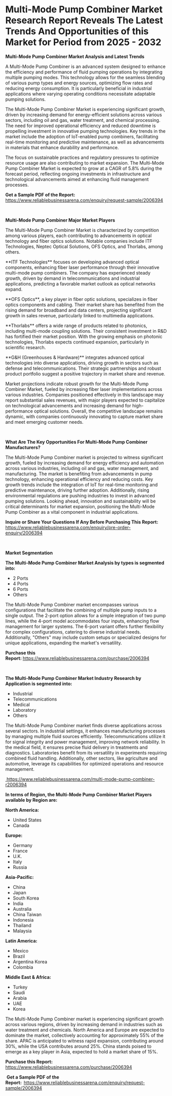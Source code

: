 <p><h1>Multi-Mode Pump Combiner Market Research Report Reveals The Latest Trends And Opportunities of this Market for Period from 2025 - 2032</h1></p><p><strong>Multi-Mode Pump Combiner Market Analysis and Latest Trends</strong></p>
<p><p>A Multi-Mode Pump Combiner is an advanced system designed to enhance the efficiency and performance of fluid pumping operations by integrating multiple pumping modes. This technology allows for the seamless blending of various pump types and energy sources, optimizing flow rates and reducing energy consumption. It is particularly beneficial in industrial applications where varying operating conditions necessitate adaptable pumping solutions.</p><p>The Multi-Mode Pump Combiner Market is experiencing significant growth, driven by increasing demand for energy-efficient solutions across various sectors, including oil and gas, water treatment, and chemical processing. The need for improved operational efficiency and reduced downtime is propelling investment in innovative pumping technologies. Key trends in the market include the adoption of IoT-enabled pump combiners, facilitating real-time monitoring and predictive maintenance, as well as advancements in materials that enhance durability and performance.</p><p>The focus on sustainable practices and regulatory pressures to optimize resource usage are also contributing to market expansion. The Multi-Mode Pump Combiner Market is expected to grow at a CAGR of 5.8% during the forecast period, reflecting ongoing investments in infrastructure and technological advancements aimed at enhancing fluid management processes.</p></p>
<p><strong>Get a Sample PDF of the Report:&nbsp;</strong> <a href="https://www.reliablebusinessarena.com/enquiry/request-sample/2006394?utm_campaign=1420&utm_medium=2&utm_source=Github&utm_content=ia&utm_term=12042025&utm_id=multi-mode-pump-combiner">https://www.reliablebusinessarena.com/enquiry/request-sample/2006394</a></p>
<p>&nbsp;</p>
<p><strong>Multi-Mode Pump Combiner Major Market Players</strong></p>
<p><p>The Multi-Mode Pump Combiner Market is characterized by competition among various players, each contributing to advancements in optical technology and fiber optics solutions. Notable companies include ITF Technologies, Neptec Optical Solutions, OFS Optics, and Thorlabs, among others.</p><p>**ITF Technologies** focuses on developing advanced optical components, enhancing fiber laser performance through their innovative multi-mode pump combiners. The company has experienced steady growth, driven by demand in telecommunications and industrial applications, predicting a favorable market outlook as optical networks expand.</p><p>**OFS Optics**, a key player in fiber optic solutions, specializes in fiber optics components and cabling. Their market share has benefited from the rising demand for broadband and data centers, projecting significant growth in sales revenue, particularly linked to multimedia applications.</p><p>**Thorlabs** offers a wide range of products related to photonics, including multi-mode coupling solutions. Their consistent investment in R&D has fortified their market position. With the growing emphasis on photonic technologies, Thorlabs expects continued expansion, particularly in scientific research.</p><p>**G&H (Greenhouses & Hardware)** integrates advanced optical technologies into diverse applications, driving growth in sectors such as defense and telecommunications. Their strategic partnerships and robust product portfolio suggest a positive trajectory in market share and revenue.</p><p>Market projections indicate robust growth for the Multi-Mode Pump Combiner Market, fueled by increasing fiber laser implementations across various industries. Companies positioned effectively in this landscape may report substantial sales revenues, with major players expected to capitalize on technological advancements and increasing demand for high-performance optical solutions. Overall, the competitive landscape remains dynamic, with companies continuously innovating to capture market share and meet emerging customer needs.</p></p>
<p>&nbsp;</p>
<p><strong>What Are The Key Opportunities For Multi-Mode Pump Combiner Manufacturers?</strong></p>
<p><p>The Multi-Mode Pump Combiner market is projected to witness significant growth, fueled by increasing demand for energy efficiency and automation across various industries, including oil and gas, water management, and manufacturing. The market is benefiting from advancements in pump technology, enhancing operational efficiency and reducing costs. Key growth trends include the integration of IoT for real-time monitoring and predictive maintenance, driving further adoption. Additionally, rising environmental regulations are pushing industries to invest in advanced pumping solutions. Looking ahead, innovation and sustainability will be critical determinants for market expansion, positioning the Multi-Mode Pump Combiner as a vital component in industrial applications.</p></p>
<p><strong>Inquire or Share Your Questions If Any Before Purchasing This Report:</strong> <a href="https://www.reliablebusinessarena.com/enquiry/pre-order-enquiry/2006394?utm_campaign=1420&utm_medium=2&utm_source=Github&utm_content=ia&utm_term=12042025&utm_id=multi-mode-pump-combiner">https://www.reliablebusinessarena.com/enquiry/pre-order-enquiry/2006394</a></p>
<p>&nbsp;</p>
<p><strong>Market Segmentation</strong></p>
<p><strong>The Multi-Mode Pump Combiner Market Analysis by types is segmented into:</strong></p>
<p><ul><li>2 Ports</li><li>4 Ports</li><li>6 Ports</li><li>Others</li></ul></p>
<p><p>The Multi-Mode Pump Combiner market encompasses various configurations that facilitate the combining of multiple pump inputs to a single output. The 2-port option allows for a simple integration of two pump lines, while the 4-port model accommodates four inputs, enhancing flow management for larger systems. The 6-port variant offers further flexibility for complex configurations, catering to diverse industrial needs. Additionally, "Others" may include custom setups or specialized designs for unique applications, expanding the market's versatility.</p></p>
<p><strong>Purchase this Report:&nbsp;</strong><a href="https://www.reliablebusinessarena.com/purchase/2006394?utm_campaign=1420&utm_medium=2&utm_source=Github&utm_content=ia&utm_term=12042025&utm_id=multi-mode-pump-combiner">https://www.reliablebusinessarena.com/purchase/2006394</a></p>
<p>&nbsp;</p>
<p><strong>The Multi-Mode Pump Combiner Market Industry Research by Application is segmented into:</strong></p>
<p><ul><li>Industrial</li><li>Telecommunications</li><li>Medical</li><li>Laboratory</li><li>Others</li></ul></p>
<p><p>The Multi-Mode Pump Combiner market finds diverse applications across several sectors. In industrial settings, it enhances manufacturing processes by managing multiple fluid sources efficiently. Telecommunications utilize it for signal integrity and power management, improving network reliability. In the medical field, it ensures precise fluid delivery in treatments and diagnostics. Laboratories benefit from its versatility in experiments requiring combined fluid handling. Additionally, other sectors, like agriculture and automotive, leverage its capabilities for optimized operations and resource management.</p></p>
<p><a href="https://www.reliablebusinessarena.com/multi-mode-pump-combiner-r2006394?utm_campaign=1420&utm_medium=2&utm_source=Github&utm_content=ia&utm_term=12042025&utm_id=multi-mode-pump-combiner">&nbsp;https://www.reliablebusinessarena.com/multi-mode-pump-combiner-r2006394</a></p>
<p><strong>In terms of Region, the Multi-Mode Pump Combiner Market Players available by Region are:</strong></p>
<p>
    <p> <strong> North America: </strong>
        <ul>
            <li>United States</li>
            <li>Canada</li>
        </ul>
        </p> 
    <p> <strong> Europe: </strong>
        <ul>
            <li>Germany</li>
            <li>France</li>
            <li>U.K.</li>
            <li>Italy</li>
            <li>Russia</li>
        </ul>
        </p> 
    <p> <strong> Asia-Pacific: </strong>
        <ul>
            <li>China</li>
            <li>Japan</li>
            <li>South Korea</li>
            <li>India</li>
            <li>Australia</li>
            <li>China Taiwan</li>
            <li>Indonesia</li>
            <li>Thailand</li>
            <li>Malaysia</li>
        </ul>
        </p> 
    <p> <strong> Latin America: </strong>
        <ul>
            <li>Mexico</li>
            <li>Brazil</li>
            <li>Argentina Korea</li>
            <li>Colombia</li>
        </ul>
        </p> 
    <p> <strong> Middle East & Africa: </strong>
        <ul>
            <li>Turkey</li>
            <li>Saudi</li>
            <li>Arabia</li>
            <li>UAE</li>
            <li>Korea</li>
        </ul>
    </p>
    </p>
<p><p>The Multi-Mode Pump Combiner market is experiencing significant growth across various regions, driven by increasing demand in industries such as water treatment and chemicals. North America and Europe are expected to dominate the market, collectively accounting for approximately 55% of the share. APAC is anticipated to witness rapid expansion, contributing around 30%, while the USA contributes around 25%. China stands poised to emerge as a key player in Asia, expected to hold a market share of 15%.</p></p>
<p><strong>Purchase this Report: </strong><a href="https://www.reliablebusinessarena.com/purchase/2006394?utm_campaign=1420&utm_medium=2&utm_source=Github&utm_content=ia&utm_term=12042025&utm_id=multi-mode-pump-combiner">https://www.reliablebusinessarena.com/purchase/2006394</a></p>
<p>&nbsp;<strong>Get a Sample PDF of the Report:&nbsp;&nbsp;</strong><a href="https://www.reliablebusinessarena.com/enquiry/request-sample/2006394?utm_campaign=1420&utm_medium=2&utm_source=Github&utm_content=ia&utm_term=12042025&utm_id=multi-mode-pump-combiner">https://www.reliablebusinessarena.com/enquiry/request-sample/2006394</a></p>
<p><strong></strong></p>
<p><p></p><p></p><p></p></p>